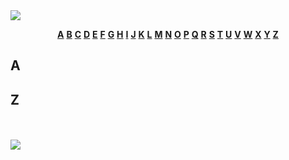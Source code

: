 <link rel="stylesheet" type="text/css" href="./css/style.css">

<img src="https://i.imgur.com/gpDtpvq.jpeg" class="banner">

<br>

<!-- Description here -->

<p align="center" class="nav-menu">
  <a href="#A"><strong>A</strong></a>
  <a href="#B"><strong>B</strong></a>
  <a href="#C"><strong>C</strong></a>
  <a href="#D"><strong>D</strong></a>
  <a href="#E"><strong>E</strong></a>
  <a href="#F"><strong>F</strong></a>
  <a href="#G"><strong>G</strong></a>
  <a href="#H"><strong>H</strong></a>
  <a href="#I"><strong>I</strong></a>
  <a href="#J"><strong>J</strong></a>
  <a href="#K"><strong>K</strong></a>
  <a href="#L"><strong>L</strong></a>
  <a href="#M"><strong>M</strong></a>
  <a href="#N"><strong>N</strong></a>
  <a href="#O"><strong>O</strong></a>
  <a href="#P"><strong>P</strong></a>
  <a href="#Q"><strong>Q</strong></a>
  <a href="#R"><strong>R</strong></a>
  <a href="#S"><strong>S</strong></a>
  <a href="#T"><strong>T</strong></a>
  <a href="#U"><strong>U</strong></a>
  <a href="#V"><strong>V</strong></a>
  <a href="#W"><strong>W</strong></a>
  <a href="#X"><strong>X</strong></a>
  <a href="#Y"><strong>Y</strong></a>
  <a href="#Z"><strong>Z</strong></a>
</p>

## <a name="A"> </a>A

<!-- - [Repo name](https://github.com/repo) - "Emoji" "Description" **By [@handle](https://github.com/handle)** -->

## <a name="Z"> </a>Z

<!-- - [Repo name](https://github.com/repo) - "Emoji" "Description" **By [@handle](https://github.com/handle)** -->

<br>
<br>


<img src="https://i.imgur.com/Sc92VRC.jpeg" class="banner">
